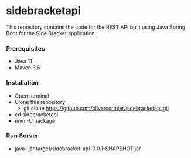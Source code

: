 # sidebracketapi

This repository contains the code for the REST API built using Java Spring Boot 
for the Side Bracket application. 

### Prerequisites

* Java 11
* Maven 3.6

### Installation

* Open terminal
* Clone this repository
    * git clone https://github.com/olivercormier/sidebracketapi.git
* cd sidebracketapi
* mvn -U package

### Run Server

* java -jar target/sidebracket-api-0.0.1-SNAPSHOT.jar

